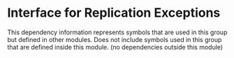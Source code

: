 
# Interface for Replication Exceptions
This dependency information represents symbols that are used in this group but defined in other modules.  Does not include symbols used in this group that are defined inside this module.
(no dependencies outside this module)
